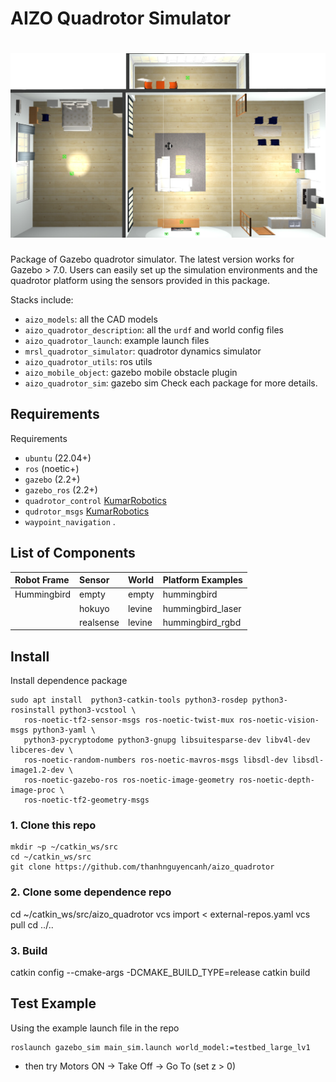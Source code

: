 # AIZO Quadrotor Simulator

![alt text](https://github.com/NguyenCanhThanh/aizo_quadrotor/blob/main/image/uav.png?raw=true)
=============
Package of Gazebo quadrotor simulator. The latest version works for Gazebo > 7.0.
Users can easily set up the simulation environments and the quadrotor platform using the sensors provided in this package.

Stacks include:
  - `aizo_models`: all the CAD models
  - `aizo_quadrotor_description`: all the `urdf` and world config files
  - `aizo_quadrotor_launch`: example launch files
  - `mrsl_quadrotor_simulator`: quadrotor dynamics simulator
  - `aizo_quadrotor_utils`: ros utils
  - `aizo_mobile_object`: gazebo mobile obstacle plugin
  - `aizo_quadrotor_sim`: gazebo sim
Check each package for more details.

## Requirements
Requirements
 - `ubuntu` (22.04+)
 - `ros` (noetic+)
 - `gazebo` (2.2+)
 - `gazebo_ros` (2.2+)
 - `quadrotor_control` [KumarRobotics](https://github.com/KumarRobotics/quadrotor_control)
 - `qudrotor_msgs` [KumarRobotics](https://github.com/KumarRobotics/kr_planning_msgs)
 - `waypoint_navigation` [](https://github.com/KumarRobotics/waypoint_navigation_plugin).

## List of Components
  Robot Frame          |  Sensor | World | Platform Examples
  :------------------- |:-----   | :-----| :-------
  Hummingbird          |  empty  | empty | hummingbird
  |                    |  hokuyo | levine| hummingbird\_laser
  |                    |  realsense | levine| hummingbird\_rgbd


## Install

Install dependence package

```
sudo apt install  python3-catkin-tools python3-rosdep python3-rosinstall python3-vcstool \
   ros-noetic-tf2-sensor-msgs ros-noetic-twist-mux ros-noetic-vision-msgs python3-yaml \
   python3-pycryptodome python3-gnupg libsuitesparse-dev libv4l-dev libceres-dev \
   ros-noetic-random-numbers ros-noetic-mavros-msgs libsdl-dev libsdl-image1.2-dev \
   ros-noetic-gazebo-ros ros-noetic-image-geometry ros-noetic-depth-image-proc \
   ros-noetic-tf2-geometry-msgs 
```

### 1. Clone this repo

```
mkdir ~p ~/catkin_ws/src
cd ~/catkin_ws/src
git clone https://github.com/thanhnguyencanh/aizo_quadrotor
```

### 2. Clone some dependence repo
cd ~/catkin_ws/src/aizo_quadrotor
vcs import < external-repos.yaml
vcs pull
cd ../..

### 3. Build
catkin config --cmake-args -DCMAKE_BUILD_TYPE=release
catkin build

## Test Example
Using the example launch file in the repo
```
roslaunch gazebo_sim main_sim.launch world_model:=testbed_large_lv1

```
* then try Motors ON -> Take Off -> Go To (set z > 0)
  
